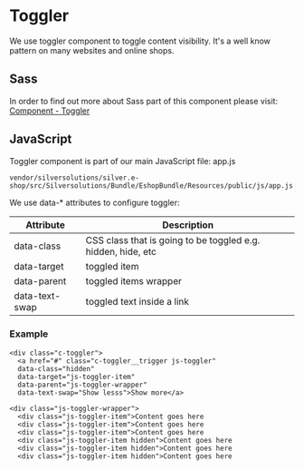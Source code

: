 #  Toggler 

We use toggler component to toggle content visibility. It's a well know pattern on many websites and online shops. 

## Sass

In order to find out more about Sass part of this component please visit: [Component - Toggler](Component---Toggler_23560819.html)

## JavaScript

Toggler component is part of our main JavaScript file: app.js 

``` 
vendor/silversolutions/silver.e-shop/src/Silversolutions/Bundle/EshopBundle/Resources/public/js/app.js
```

We use data-\* attributes to configure toggler:

| Attribute      | Description                                                  |
| -------------- | ------------------------------------------------------------ |
| data-class     | CSS class that is going to be toggled e.g. hidden, hide, etc |
| data-target    | toggled item                                                 |
| data-parent    | toggled items wrapper                                        |
| data-text-swap | toggled text inside a link                                   |

### Example

``` 
<div class="c-toggler">
  <a href="#" class="c-toggler__trigger js-toggler"
  data-class="hidden"
  data-target="js-toggler-item"
  data-parent="js-toggler-wrapper"
  data-text-swap="Show lesss">Show more</a>

<div class="js-toggler-wrapper">
  <div class="js-toggler-item">Content goes here
  <div class="js-toggler-item">Content goes here
  <div class="js-toggler-item">Content goes here
  <div class="js-toggler-item hidden">Content goes here
  <div class="js-toggler-item hidden">Content goes here
  <div class="js-toggler-item hidden">Content goes here

```
